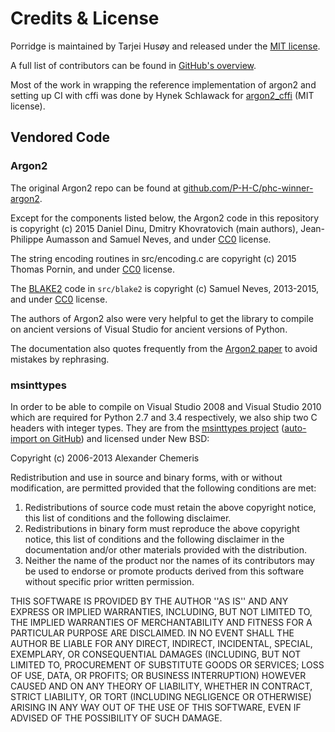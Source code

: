 Credits & License
=================

Porridge is maintained by Tarjei Husøy and released under the [MIT license](https://github.com/thusoy/porridge/blob/master/LICENSE>).

A full list of contributors can be found in [GitHub's overview](https://github.com/thusoy/porridge/graphs/contributors>).

Most of the work in wrapping the reference implementation of argon2 and setting up CI with cffi was done by Hynek Schlawack for [argon2_cffi](https://github.com/hynek/argon2_cffi) (MIT license).


Vendored Code
-------------

### Argon2

The original Argon2 repo can be found at [github.com/P-H-C/phc-winner-argon2](https://github.com/P-H-C/phc-winner-argon2).

Except for the components listed below, the Argon2 code in this repository is copyright (c) 2015 Daniel Dinu, Dmitry Khovratovich (main authors), Jean-Philippe Aumasson and Samuel Neves, and under [CC0] license.

The string encoding routines in src/encoding.c are copyright (c) 2015 Thomas Pornin, and under [CC0] license.

The [BLAKE2](https://blake2.net>) code in `src/blake2` is copyright (c) Samuel Neves, 2013-2015, and under [CC0] license.

The authors of Argon2 also were very helpful to get the library to compile on ancient versions of Visual Studio for ancient versions of Python.

The documentation also quotes frequently from the [Argon2 paper](https://password-hashing.net/argon2-specs.pdf) to avoid mistakes by rephrasing.


### msinttypes

In order to be able to compile on Visual Studio 2008 and Visual Studio 2010 which are required for Python 2.7 and 3.4 respectively, we also ship two C headers with integer types.
They are from the [msinttypes project](https://code.google.com/p/msinttypes/) ([auto-import on GitHub](https://github.com/chemeris/msinttypes)) and licensed under New BSD:

Copyright (c) 2006-2013 Alexander Chemeris

Redistribution and use in source and binary forms, with or without
modification, are permitted provided that the following conditions are met:

  1. Redistributions of source code must retain the above copyright notice,
     this list of conditions and the following disclaimer.
  2. Redistributions in binary form must reproduce the above copyright
     notice, this list of conditions and the following disclaimer in the
     documentation and/or other materials provided with the distribution.
  3. Neither the name of the product nor the names of its contributors may
     be used to endorse or promote products derived from this software
     without specific prior written permission.

THIS SOFTWARE IS PROVIDED BY THE AUTHOR ''AS IS'' AND ANY EXPRESS OR IMPLIED
WARRANTIES, INCLUDING, BUT NOT LIMITED TO, THE IMPLIED WARRANTIES OF
MERCHANTABILITY AND FITNESS FOR A PARTICULAR PURPOSE ARE DISCLAIMED. IN NO
EVENT SHALL THE AUTHOR BE LIABLE FOR ANY DIRECT, INDIRECT, INCIDENTAL,
SPECIAL, EXEMPLARY, OR CONSEQUENTIAL DAMAGES (INCLUDING, BUT NOT LIMITED TO,
PROCUREMENT OF SUBSTITUTE GOODS OR SERVICES; LOSS OF USE, DATA, OR PROFITS;
OR BUSINESS INTERRUPTION) HOWEVER CAUSED AND ON ANY THEORY OF LIABILITY,
WHETHER IN CONTRACT, STRICT LIABILITY, OR TORT (INCLUDING NEGLIGENCE OR
OTHERWISE) ARISING IN ANY WAY OUT OF THE USE OF THIS SOFTWARE, EVEN IF
ADVISED OF THE POSSIBILITY OF SUCH DAMAGE.

[CC0]: https://creativecommons.org/publicdomain/zero/1.0/

